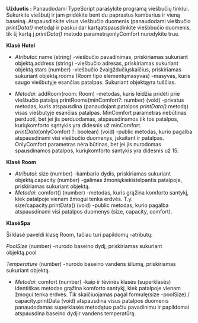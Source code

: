 **Užduotis :**
Panaudodami TypeScript parašykite programą viešbučių tinklui.
Sukurkite viešbutį ir jam pridėkite bent du paprastus kambarius ir vieną baseiną.
Atspausdinkite visus viešbučio duomenis (panaudodami viešbučio _printData()_ metodą) ir paskui dar kartąatspausdinkite viešbbučio duomenis,
tik šį kartą į _printData()_ metodo parametrąonlyComfort nurodykite true.

**Klasė Hotel**

- _Atributai_: name (string) -viešbučio pavadinimas, priskiriamas sukuriant objektą.address (string) -viešbučio adresas, priskiriamas sukuriant objektą.stars (number) -viešbučio žvaigždučiųskaičius, priskiriamas sukuriant objektą.rooms (Room tipo elementųmasyvas) -masyvas, kuris saugo viešbutyje esančias patalpas. Sukuriant objektąyra tuščias.

- _Metodai_: addRoom(room: Room) -metodas, kuris leidžia pridėti prie viešbučio patalpą.printRooms(minComfort?: number) (void) -privatus metodas, kuris atspausdina (panaudojant patalpos _printData()_ metodą) visas viešbutyje esančias patalpas. MinComfort parametras nebūtinas perduoti, bet jei jis perduodamas, atspausdinamos tik tos patalpos, kuriųkomforto sąntykis yra didesnis už minComfort.
  _printData_(onlyComfort ?: boolean) (void) -public metodas, kurio pagalba atspausdinami visi viešbučio duomenys, įskaitant ir patalpas. OnlyComfort parametras nėra būtinas, bet jei jis nurodomas spausdinamos patalpos, kuriųkomforto santykis yra didesnis už 15.

**Klasė Room**

- _Atributai_: size (number) -kambario dydis, priskiriamas sukuriant objektą.capacity (number) -galimas žmoniųkiekistelpantis patalpoje, priskiriamas sukuriant objektą.
- _Metodai_: comfort() (number) -metodas, kuris grąžina komforto santykį, kiek patalpoje vienam žmogui tenka erdvės. T.y. size/capacity.printData() (void) -public metodas, kurio pagalba atspausdinami visi patalpos duomenys (size, capacity, comfort).

**KlasėSpa**

Ši klasė paveldi klasę Room, tačiau turi papildomų -atributų:

_PoolSize_ (number) -nurodo baseino dydį, priskiriamas sukuriant objektą.pool

_Temperature_ (number) -nurodo baseino vandens šilumą, priskiriamas sukuriant objektą.

- _Metodai_: comfort (number) -kaip ir tėvinės klasės (superklasės) identiškas metodas grąžina komforto santykį, kiek patalpoje vienam žmogui tenka erdvės.
  Tik skaičiuojamas pagal formulę(size -poolSize) / capacity.printData (void) atspausdina visus patalpos duomenis panaudodamas superklasės metodątuo pačiu pavadinimu ir papildomai atspausdina baseino dydįir vandens temperatūrą.
